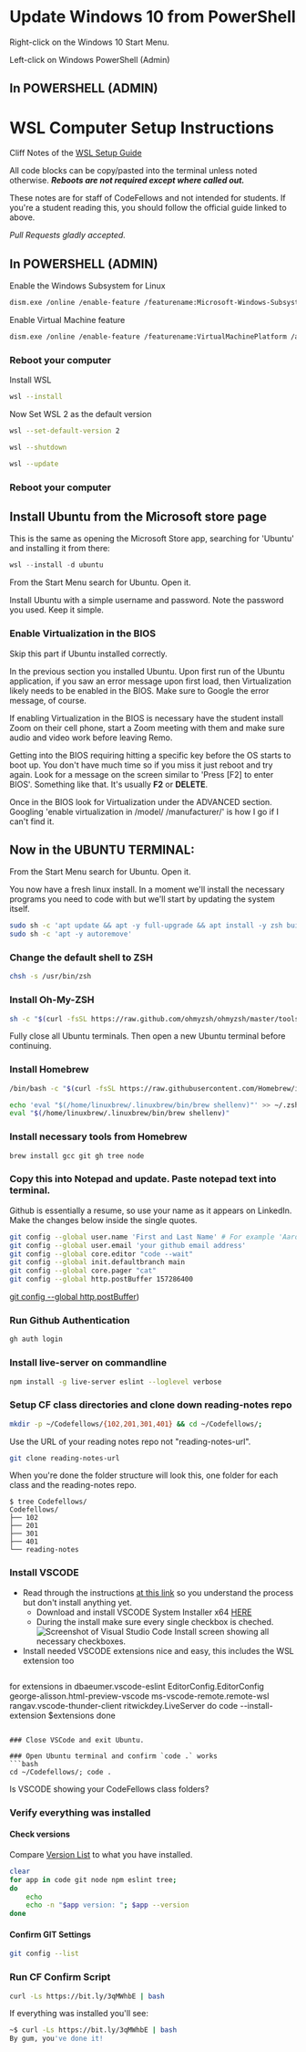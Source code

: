 # Update Windows 10 from PowerShell

Right-click on the Windows 10 Start Menu.

Left-click on Windows PowerShell (Admin)

## In POWERSHELL (ADMIN)

# WSL Computer Setup Instructions

Cliff Notes of the [WSL Setup Guide](https://codefellows.github.io/setup-guide/)

All code blocks can be copy/pasted into the terminal unless noted otherwise. ***Reboots are not required except where called out.***

These notes are for staff of CodeFellows and not intended for students. If you're a student reading this, you should follow the official guide linked to above.

*Pull Requests gladly accepted.*

## In POWERSHELL (ADMIN)

Enable the Windows Subsystem for Linux
```bash
dism.exe /online /enable-feature /featurename:Microsoft-Windows-Subsystem-Linux /all /norestart
```
Enable Virtual Machine feature
```bash
dism.exe /online /enable-feature /featurename:VirtualMachinePlatform /all /norestart
```
### Reboot your computer
Install WSL
```bash
wsl --install
```
Now Set WSL 2 as the default version
```bash
wsl --set-default-version 2
```
```bash
wsl --shutdown
```
```bash
wsl --update
```
### Reboot your computer

## Install Ubuntu from the Microsoft store page

This is the same as opening the Microsoft Store app, searching for 'Ubuntu' and installing it from there:
```powershell
wsl --install -d ubuntu
```

From the Start Menu search for Ubuntu. Open it.

Install Ubuntu with a simple username and password. Note the password you used. Keep it simple.

### Enable Virtualization in the BIOS
Skip this part if Ubuntu installed correctly.

In the previous section you installed Ubuntu. Upon first run of the Ubuntu application, if you saw an error message upon first load, then Virtualization likely needs to be enabled in the BIOS. Make sure to Google the error message, of course.

If enabling Virtualization in the BIOS is necessary have the student install Zoom on their cell phone, start a Zoom meeting with them and make sure audio and video work before leaving Remo. 

Getting into the BIOS requiring hitting a specific key before the OS starts to boot up. You don't have much time so if you miss it just reboot and try again. Look for a message on the screen similar to 'Press [F2] to enter BIOS'. Something like that. It's usually **F2** or **DELETE**. 

Once in the BIOS look for Virtualization under the ADVANCED section. Googling 'enable virtualization in /model/ /manufacturer/' is how I go if I can't find it. 

## Now in the UBUNTU TERMINAL:

From the Start Menu search for Ubuntu. Open it.

You now have a fresh linux install. In a moment we'll install the necessary programs you need to code with but we'll start by updating the system itself.
```bash
sudo sh -c 'apt update && apt -y full-upgrade && apt install -y zsh build-essential wget ca-certificates'
sudo sh -c 'apt -y autoremove'
```
### Change the default shell to ZSH
```bash
chsh -s /usr/bin/zsh
```

### Install Oh-My-ZSH
```bash
sh -c "$(curl -fsSL https://raw.github.com/ohmyzsh/ohmyzsh/master/tools/install.sh)"
```

Fully close all Ubuntu terminals. Then open a new Ubuntu terminal before continuing.

### Install Homebrew
```bash
/bin/bash -c "$(curl -fsSL https://raw.githubusercontent.com/Homebrew/install/HEAD/install.sh)"
```
```bash
echo 'eval "$(/home/linuxbrew/.linuxbrew/bin/brew shellenv)"' >> ~/.zshrc
eval "$(/home/linuxbrew/.linuxbrew/bin/brew shellenv)"
```
### Install necessary tools from Homebrew
```bash
brew install gcc git gh tree node
```
### Copy this into Notepad and update. Paste notepad text into terminal.
Github is essentially a resume, so use your name as it appears on LinkedIn. Make the changes below inside the single quotes.

```bash
git config --global user.name 'First and Last Name' # For example 'Aaron Imbrock' 
git config --global user.email 'your github email address'
git config --global core.editor "code --wait"
git config --global init.defaultbranch main
git config --global core.pager "cat"
git config --global http.postBuffer 157286400
```
[git config --global http.postBuffer](https://git-scm.com/docs/git-config#Documentation/git-config.txt-httppostBuffer))
### Run Github Authentication
```bash
gh auth login
```
### Install live-server on commandline
```bash
npm install -g live-server eslint --loglevel verbose
```
### Setup CF class directories and clone down reading-notes repo
```bash
mkdir -p ~/Codefellows/{102,201,301,401} && cd ~/Codefellows/;
```
Use the URL of your reading notes repo not "reading-notes-url".
```bash
git clone reading-notes-url
```
When you're done the folder structure will look this, one folder for each class and the reading-notes repo.

```
$ tree Codefellows/
Codefellows/
├── 102
├── 201
├── 301
├── 401
└── reading-notes
```
### Install VSCODE
* Read through the instructions [at this link](https://codefellows.github.io/setup-guide/system-setup/windows/10-vscode.html) so you understand the process but don't install anything yet.
  * Download and install VSCODE System Installer x64 [HERE](https://code.visualstudio.com/docs/?dv=win64)
  * During the install make sure every single checkbox is cheched.
  ![Screenshot of Visual Studio Code Install screen showing all necessary checkboxes.](media/vsc.PNG)
* Install needed VSCODE extensions nice and easy, this includes the WSL extension too
   ```bash
for extensions in dbaeumer.vscode-eslint EditorConfig.EditorConfig george-alisson.html-preview-vscode ms-vscode-remote.remote-wsl rangav.vscode-thunder-client ritwickdey.LiveServer
	do code --install-extension $extensions
done
   ```

### Close VSCode and exit Ubuntu.

### Open Ubuntu terminal and confirm `code .` works
```bash
cd ~/Codefellows/; code .
```
Is VSCODE showing your CodeFellows class folders? 

### Verify everything was installed
#### Check versions
Compare [Version List](https://codefellows.github.io/setup-guide/system-setup/windows/11-verify.html) to what you have installed.
```bash
clear
for app in code git node npm eslint tree;
do
	echo
	echo -n "$app version: "; $app --version
done
```
#### Confirm GIT Settings
```bash
git config --list
```

### Run CF Confirm Script
```bash
curl -Ls https://bit.ly/3qMWhbE | bash
```
If everything was installed you'll see:
```bash
~$ curl -Ls https://bit.ly/3qMWhbE | bash
By gum, you've done it!
```
